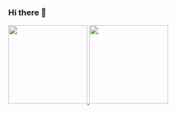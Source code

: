 ### Hi there 👋

<a href="#">
  <img height="160em" src="https://github-readme-stats.vercel.app/api?username=dheevvvv&custom_title=My GitHub stats&include_all_commits=true&count_private=true&show_icons=true&hide=issues" />
  <img height="160em" src="https://github-readme-stats.vercel.app/api/top-langs/?username=dheevvvv&layout=compact" />
</a>

<!--
**dheevvvv/dheevvvv** is a ✨ _special_ ✨ repository because its `README.md` (this file) appears on your GitHub profile.

Here are some ideas to get you started:

- 🔭 I’m currently working on ...
- 🌱 I’m currently learning ...
- 👯 I’m looking to collaborate on ...
- 🤔 I’m looking for help with ...
- 💬 Ask me about ...
- 📫 How to reach me: ...
- 😄 Pronouns: ...
- ⚡ Fun fact: ...
-->
